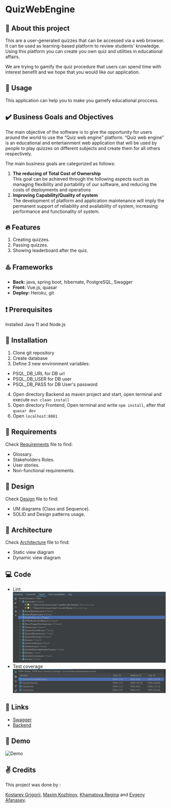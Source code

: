 # QuizWebEngine

## :wave: About this project
This are a user-generated quizzes that can be accessed via a web browser. It can be used as learning-based platform to review students' knowledge. Using this platform you can create you own quiz and utilities in educational affairs.

We are trying to gamify the quiz procedure that users can spend time with interest benefit and we hope that you would like our application.

## :game_die: Usage
This application can help you to make you gamefy educational proccess.

## :heavy_check_mark: Business Goals and Objectives
The main objective of the software is to give the opportunity for users around the world
to use the “Quiz web engine” platform. “Quiz web engine” is an educational and entertainment
web application that will be used by people to play quizzes on different subjects and create them
for all others respectively.

The main business goals are categorized as follows:
1. **The reducing of Total Cost of Ownership**\
This goal can be achieved through the following aspects such as managing flexibility
and portability of our software, and reducing the costs of deployments and operations
2. **Improving Capability/Quality of system**\
The development of platform and application maintenance will imply the permanent support of
reliability and availability of system, increasing performance and functionality of system.

## :fire: Features
1. Creating quizzes.
2. Passing quizzes.
3. Showing leaderboard after the quiz.

## :hotsprings: Frameworks
- **Back:** java, spring boot, hibernate, PostgreSQL, Swagger
- **Front:** Vue.js, quasar
- **Deploy:** Heroku, git

## :heavy_exclamation_mark: Prerequisites
Installed Java 11 and Node.js

## :wrench: Installation
1. Clone git repository
2. Create database
3. Define 3 new environment variables:
- PSQL_DB_URL for DB url
- PSQL_DB_USER for DB user
- PSQL_DB_PASS for DB User's password
4. Open directory Backend as maven project and start, open terminal and execute `mvn clean install`
5. Open directory Frontend, Open terminal and write `npm install`, after that `quasar dev`
6. Open `localhost:8081`

## :bookmark_tabs: Requirements
Check [Requirements](/documentation/Requirements.md) file to find:
- Glossary.
- Stakeholders Roles.
- User stories.
- Non-functional requirements.

## :art: Design
Check [Design](/documentation/Design.md) file to find:
- UM diagrams (Class and Sequence).
- SOLID and Design patterns usage.

## :hammer: Architecture
Check [Architecture](/documentation/Architecture.md) file to find:
- Static view diagram
- Dynamic view diagram

## :computer: Code
- Lint\
![Lint](/documentation/diagrams/lint.png)
- Test coverage\
![Test coverage](/documentation/diagrams/test_coverage.png)

## :link: Links
- [Swagger](https://app.swaggerhub.com/apis/none-word/Quiz_Web_Engine/1.0.0)
- [Backend](https://quizwebengineback.herokuapp.com)

## :movie_camera: Demo
![Demo](/documentation/diagrams/Demo.gif)

## :v: Credits
This project was done by :

[Kostarev Grigorii](https://github.com/none-word), [Maxim Kozhinov](https://github.com/Maxkoz777), [Khamatova Regina](https://github.com/Homa3030) and [Evgeny Afanasev](https://github.com/AfanasevEvgeny).
